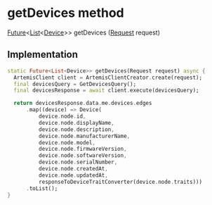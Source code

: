 


# getDevices method








[Future](https://api.flutter.dev/flutter/dart-async/Future-class.html)&lt;[List](https://api.flutter.dev/flutter/dart-core/List-class.html)&lt;[Device](../../repository_devices_devices_repository/Device-class.md)>> getDevices
([Request](../../request_request/Request-class.md) request)








## Implementation

```dart
static Future<List<Device>> getDevices(Request request) async {
  ArtemisClient client = ArtemisClientCreator.create(request);
  final devicesQuery = GetDevicesQuery();
  final devicesResponse = await client.execute(devicesQuery);

  return devicesResponse.data.me.devices.edges
      .map((device) => Device(
          device.node.id,
          device.node.displayName,
          device.node.description,
          device.node.manufacturerName,
          device.node.model,
          device.node.firmwareVersion,
          device.node.softwareVersion,
          device.node.serialNumber,
          device.node.createdAt,
          device.node.updatedAt,
          responseToDeviceTraitConverter(device.node.traits)))
      .toList();
}
```







